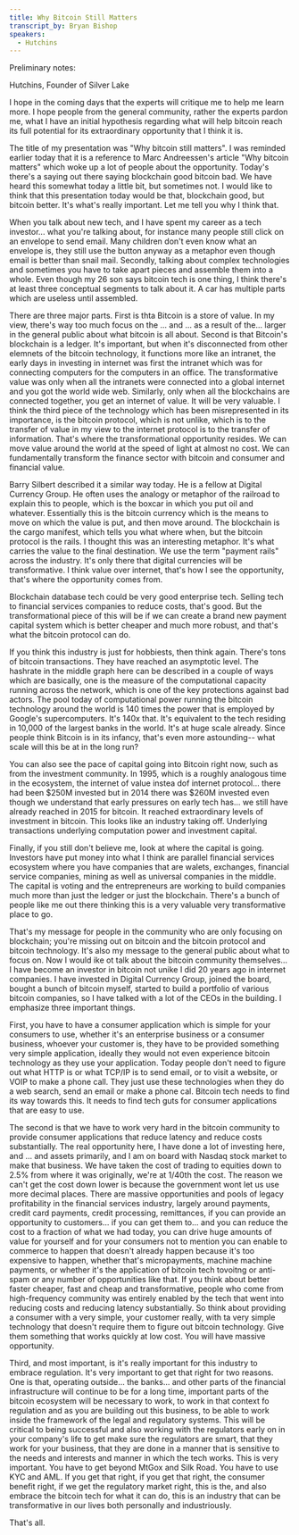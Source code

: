 ```yaml
---
title: Why Bitcoin Still Matters
transcript_by: Bryan Bishop
speakers:
  - Hutchins
---
```

Preliminary notes:

Hutchins, Founder of Silver Lake

I hope in the coming days that the experts will critique me to help me learn more. I hope people from the general community, rather the experts pardon me, what I have an initial hypothesis regarding what will help bitcoin reach its full potential for its extraordinary opportunity that I think it is.

The title of my presentation was "Why bitcoin still matters". I was reminded earlier today that it is a reference to Marc Andreessen's article "Why bitcoin matters" which woke up a lot of people about the opportunity. Today's there's a saying out there saying blockchain good bitcoin bad. We have heard this somewhat today a little bit, but sometimes not. I would like to think that this presentation today would be that, blockchain good, but bitcoin better. It's what's really important. Let me tell you why I think that.

When you talk about new tech, and I have spent my career as a tech investor... what you're talking about, for instance many people still click on an envelope to send email. Many children don't even know what an envelope is, they still use the button anyway as a metaphor even though email is better than snail mail. Secondly, talking about complex technologies and sometimes you have to take apart pieces and assemble them into a whole. Even though my 26 son says bitcoin tech is one thing, I think there's at least three conceptual segments to talk about it. A car has multiple parts which are useless until assembled.

There are three major parts. First is thta Bitcoin is a store of value. In my view, there's way too much focus on the ... and ... as a result of the... larger in the general public about what bitcoin is all about. Second is that Bitcoin's blockchain is a ledger. It's important, but when it's disconnected from other elemnets of the bitcoin technology, it functions more like an intranet, the early days in investing in internet was first the intranet which was for connecting computers for the computers in an office. The transformative value was only when all the intranets were connected into a global internet and you got the world wide web. Similarly, only when all the blockchains are connected together, you get an internet of value. It will be very valuable. I think the third piece of the technology which has been misrepresented in its importance, is the bitcoin protocol, which is not unlike, which is to the transfer of value in my view to the internet protocol is to the transfer of information. That's where the transformational opportunity resides. We can move value around the world at the speed of light at almost no cost. We can fundamentally transform the finance sector with bitcoin and consumer and financial value.

Barry Silbert described it a similar way today. He is a fellow at Digital Currency Group. He often uses the analogy or metaphor of the railroad to explain this to people, which is the boxcar in which you put oil and whatever. Essentially this is the bitcoin currency which is the means to move on which the value is put, and then move around. The blockchain is the cargo manifest, which tells you what where when, but the bitcoin protocol is the rails. I thought this was an interesting metaphor. It's what carries the value to the final destination. We use the term "payment rails" across the industry. It's only there that digital currencies will be transformative. I think value over internet, that's how I see the opportunity, that's where the opportunity comes from.

Blockchain database tech could be very good enterprise tech. Selling tech to financial services companies to reduce costs, that's good. But the transformational piece of this will be if we can create a brand new payment capital system which is better cheaper and much more robust, and that's what the bitcoin protocol can do.

If you think this industry is just for hobbiests, then think again. There's tons of bitcoin transactions. They have reached an asymptotic level. The hashrate in the middle graph here can be described in a couple of ways which are basically, one is the measure of the computational capacity running across the network, which is one of the key protections against bad actors. The pool today of computational power running the bitcoin technology around the world is 140 times the power that is employed by Google's supercomputers. It's 140x that. It's equivalent to the tech residing in 10,000 of the largest banks in the world. It's at huge scale already. Since people think Bitcoin is in its infancy, that's even more astounding-- what scale will this be at in the long run?

You can also see the pace of capital going into Bitcoin right now, such as from the investment community. In 1995, which is a roughly analogous time in the ecosystem, the internet of value instea dof internet protocol... there had been $250M invested but in 2014 there was $260M invested even though we understand that early pressures on early tech has... we still have already reached in 2015 for bitcoin. It reached extraordinary levels of investment in bitcoin. This looks like an industry taking off. Underlying transactions underlying computation power and investment capital.

Finally, if you still don't believe me, look at where the capital is going. Investors have put money into what I think are parallel financial services ecosystem where you have companies that are walets, exchanges, financial service companies, mining as well as universal companies in the middle. The capital is voting and the entrepreneurs are working to build companies much more than just the ledger or just the blockchain. There's a bunch of people like me out there thinking this is a very valuable very transformative place to go.

That's my message for people in the community who are only focusing on blockchain; you're missing out on bitcoin and the bitcoin protocol and bitcoin technology. It's also my message to the general public about what to focus on. Now I would ike ot talk about the bitcoin community themselves... I have become an investor in bitcoin not unike I did 20 years ago in internet companies. I have invested in Digital Currency Group, joined the board, bought a bunch of bitcoin myself, started to build a portfolio of various bitcoin companies, so I have talked with a lot of the CEOs in the building. I emphasize three important things.

First, you have to have a consumer application which is simple for your consumers to use, whether it's an enterprise business or a consumer business, whoever your customer is, they have to be provided something very simple application, ideally they would not even experience bitcoin technology as they use your application. Today people don't need to figure out what HTTP is or what TCP/IP is to send email, or to visit a website, or VOIP to make a phone call. They just use these technologies when they do a web search, send an email or make a phone cal. Bitcoin tech needs to find its way towards this. It needs to find tech guts for consumer applications that are easy to use.

The second is that we have to work very hard in the bitcoin community to provide consumer applications that reduce latency and reduce costs substantially. The real opportunity here, I have done a lot of investing here, and ... and assets primarily, and I am on board with Nasdaq stock market to make that business. We have taken the cost of trading to equities down to 2.5% from where it was originally, we're at 1/40th the cost. The reason we can't get the cost down lower is because the government wont let us use more decimal places. There are massive opportunities and pools of legacy profitability in the financial services industry, largely around payments, credit card payments, credit processing, remittances, if you can provide an opportunity to customers... if you can get them to... and you can reduce the cost to a fraction of what we had today, you can drive huge amounts of value for yourself and for your consumers not to mention you can enable to commerce to happen that doesn't already happen because it's too expensive to happen, whether that's micropayments, machine machine payments, or whether it's the application of bitcoin tech tovoitng or anti-spam or any number of opportunities like that. If you think about better faster cheaper, fast and cheap and transformative, people who come from high-frequency community was entirely enabled by the tech that went into reducing costs and reducing latency substantially. So think about providing a consumer with a very simple, your customer really, with ta very simple technology that doesn't require them to figure out bitcoin technology. Give them something that works quickly at low cost. You will have massive opportunity.

Third, and most important, is it's really important for this industry to embrace regulation. It's very important to get that right for two reasons. One is that, operating outside... the banks... and other parts of the financial infrastructure will continue to be for a long time, important parts of the bitcoin ecosystem will be necessary to work, to work in that context fo regulation and as you are building out this business, to be able to work inside the framework of the legal and regulatory systems. This will be critical to being successful and also working with the regulators early on in your company's life to get make sure the regulators are smart, that they work for your business, that they are done in a manner that is sensitive to the needs and interests and manner in which the tech works. This is very important. You have to get beyond MtGox and Silk Road. You have to use KYC and AML. If you get that right, if you get that right, the consumer benefit right, if we get the regulatory market right, this is the, and also embrace the bitcoin tech for what it can do, this is an industry that can be transformative in our lives both personally and industriously.

That's all.
